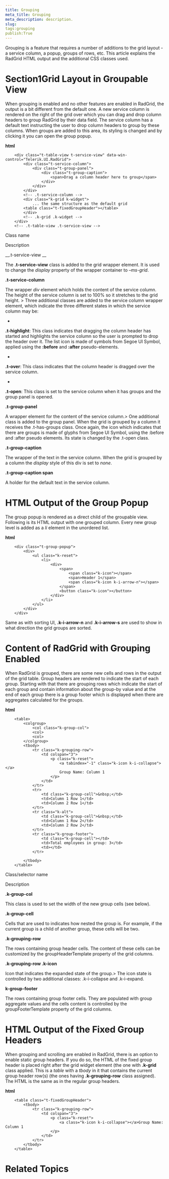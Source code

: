 ```yaml
---
title: Grouping
meta_title: Grouping
meta_description: description.
slug: 
tags:grouping
publish:True
---
```



Grouping is a feature that requires a number of additions to the grid layout - a service column, a popup, groups of rows, etc.
				This
				article explains the RadGrid HTML output and the additional CSS classes used.
			

# Section1Grid Layout in Groupable View

When grouping is enabled and no other features are enabled in RadGrid, the output is a bit different from the default
					one. A new service column is rendered on the right of the grid over which you can drag and drop column headers to group RadGrid
					by their data field. The service column has a default text instructing the user to drop column headers to group by these columns.
					When groups are added to this area, its styling is changed and by clicking it you can open the group popup.
				


 __html__
    


		<div class="t-table-view t-service-view" data-win-control="Telerik.UI.RadGrid">
			<div class="t-service-column">
				<div class="t-group-panel">
					<div class="t-group-caption">
						<span>Drag a column header here to group</span>
					</div>
				</div>
			</div>
			<!-- .t-service-column -->
			<div class="k-grid k-widget">
				... the same structure as the default grid
			<table class="t-fixedGroupHeader"></table>
			</div>
			<!-- .k-grid .k-widget -->
		</div>
		<!-- .t-table-view .t-service-view -->



Class name

Description

__.t-service-view __

The __.t-service-view__ class is added to the grid wrapper element. It is used to change the *display* property of
								the wrapper container to *–ms-grid*.
							

__.t-service-column__

The wrapper *div* element which holds the content of the service column. The height of the
								service column is set to 100% so it stretches to the grid height.
							>
									Three additional classes are added to the service column wrapper element, which indicate the three different
									states in which the service column may be:
								

* 

__.t-highlight__: This class indicates that dragging the column header has
											started and highlights the service column so the user is prompted to drop the header over it. The list
											icon is made of symbols from Segoe UI Symbol, applied using the __:before__
											and __:after__ pseudo-elements.
										

* 

__.t-over__: This class indicates that the column header is dragged over the
											service column.
										

* 

__.t-open__: This class is set to the service column when it has groups and
											the group panel is opened.
										

__.t-group-panel__

A wrapper element for the content of the service column.>
									One additional class is added to the group panel. When the grid is grouped by a column it receives the
									<legacyBold xmlns="http://ddue.schemas.microsoft.com/authoring/2003/5">.t-has-groups</legacyBold>	class. Once again, the icon which indicates that there are groups is made of glyphs
									from Segoe UI Symbol, using the <legacyBold xmlns="http://ddue.schemas.microsoft.com/authoring/2003/5">:before</legacyBold> and <legacyBold xmlns="http://ddue.schemas.microsoft.com/authoring/2003/5">:after</legacyBold> pseudo elements. Its
									state is changed by the <legacyBold xmlns="http://ddue.schemas.microsoft.com/authoring/2003/5">.t-open</legacyBold> class.
								

__.t-group-caption__

The wrapper of the text in the service column. When the grid is grouped by a column the *display*
								style of this div is set to *none*.
							

__.t-group-caption span__

A holder for the default text in the service column.

# HTML Output of the Group Popup

The group popup is rendered as a direct child of the groupable view. Following is its HTML output with one grouped column.
					Every new group level is added as a *li* element in the unordered list.
				


 __html__
    


		<div class="t-group-popup">
			<div>
				<ul class="k-reset">
					<li>
						<div>
							<span>
								<span class="k-icon"></span>
								<span>Header 1</span>
								<span class="k-icon k-i-arrow-n"></span>
							</span>
							<button class="k-icon"></button>
						</div>
					</li>
				</ul>
			</div>
		</div>



Same as with sorting UI, __.k-i-arrow-n__ and __.k-i-arrow-s__ are used to show in what
					direction the grid groups are sorted.
				

# Content of RadGrid with Grouping Enabled

When RadGrid is grouped, there are some new cells and rows in the output of the grid table. Group headers are rendered to indicate
					the start of each group.
					Starting with that there are grouping rows which indicate the start of each group and contain information about the group-by value and
					at the end of each group there is a group footer which is displayed when there are aggregates calculated for the groups.
				


 __html__
    


		<table>
			<colgroup>
				<col class="k-group-col">
				<col>
				<col>
			</colgroup>
			<tbody>
				<tr class="k-grouping-row">
					<td colspan="3">
						<p class="k-reset">
							<a tabindex="-1" class="k-icon k-i-collapse"></a>
							Group Name: Column 1
						</p>
					</td>
				</tr>
				<tr>
					<td class="k-group-cell">&nbsp;</td>
					<td>Column 1 Row 1</td>
					<td>Column 2 Row 1</td>
				</tr>
				<tr class="k-alt">
					<td class="k-group-cell">&nbsp;</td>
					<td>Column 1 Row 2</td>
					<td>Column 2 Row 2</td>
				</tr>
				<tr class="k-group-footer">
					<td class="k-group-cell"></td>
					<td>Total employees in group: 3</td>
					<td></td>
				</tr>
	
			</tbody>
		</table>



Class/selector name

Description

__.k-group-col__

This class is used to set the width of the new group cells (see below).

__.k-group-cell__

Cells that are used to indicates how nested the group is. For example, if the current group is a child of another group,
								these cells will be two.
							

__.k-grouping-row__

The rows containing group header cells. The content of these cells can be customized by the groupHeaderTemplate
								property of the grid columns.
							

__.k-grouping-row .k-icon__

Icon that indicates the expanded state of the group.>
									The icon state is controlled by two additional classes: <legacyBold xmlns="http://ddue.schemas.microsoft.com/authoring/2003/5">.k-i-collapse</legacyBold> and <legacyBold xmlns="http://ddue.schemas.microsoft.com/authoring/2003/5">.k-i-expand</legacyBold>.
								

__k-group-footer__

The rows containing group footer cells. They are populated with group aggregate values and the cells content is controlled
								by the groupFooterTemplate property of the grid columns.
							

# HTML Output of the Fixed Group Headers

When grouping and scrolling are enabled in RadGrid, there is an option to enable static group headers. If you do so, the HTML of the
					fixed group header is placed right after the grid widget element (the one with __.k-grid__ class applied. This
					is a *table* with a *tbody* in it that contains the current group header row(s)
					(the ones having __.k-grouping-row__ class assigned). The HTML is the same as in the regular group headers.
				


 __html__
    


		<table class="t-fixedGroupHeader">
			<tbody>
				<tr class="k-grouping-row">
					<td colspan="3">
						<p class="k-reset">
							<a class="k-icon k-i-collapse"></a>Group Name: Column 1
						</p>
					</td>
				</tr>
			</tbody>
		</table>



# Related Topics
